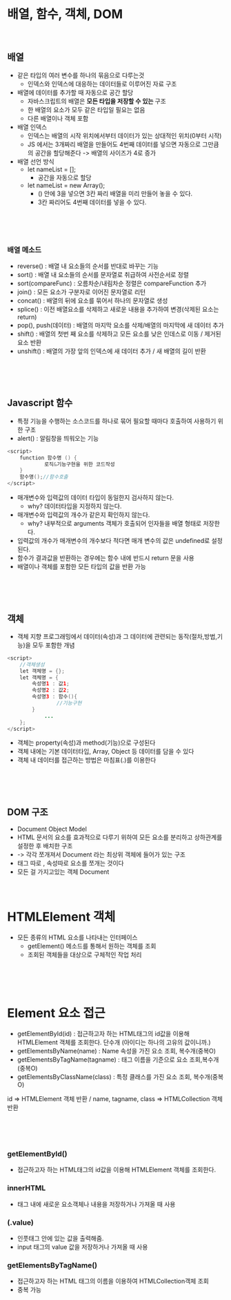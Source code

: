 # 배열, 함수, 객체, DOM
<br>

## 배열
- 같은 타입의 여러 변수를 하나의 묶음으로 다루는것 
    - 인덱스와 인덱스에 대응하는 데이터들로 이루어진 자료 구조
- 배열에 데이터를 추가할 때 자동으로 공간 할당
    - 자바스크립트의 배열은 <b>모든 타입을 저장할 수 있는 </b>구조
    - 한 배열의 요소가 모두 같은 타입일 필요는 없음
    - 다른 배열이나 객체 포함
- 배열 인덱스</b>
    + 인덱스는 배열의 시작 위치에서부터 데이터가 있는 상대적인 위치(0부터 시작)
    + JS 에서는 3개짜리 배열을 만들어도 4번째 데이터를 넣으면 자동으로 그만큼의 공간을 할당해준다 -> 배열의 사이즈가 4로 증가 
- 배열 선언 방식
    + let nameList = [];
        * 공간을 자동으로 할당
    + let nameList = new Array();
        * () 안에 3을 넣으면 3칸 짜리 배열을 미리 만들어 놓을 수 있다.
        * 3칸 짜리어도 4번째 데이터를 넣을 수 있다.


<br><br><br> 
### 배열 메소드
- reverse() : 배열 내 요소들의 순서를 반대로 바꾸는 기능
- sort() : 배열 내 요소들의 순서를 문자열로 취급하여 사전순서로 정렬
- sort(compareFunc) : 오름차순/내림차순 정렬은 compareFunction 추가
- join() : 모든 요소가 구분자로 이어진 문자열로 리턴
- concat() : 배열의 뒤에 요소를 묶어서 하나의 문자열로 생성
- splice() : 이전 배열요소를 삭제하고 새로운 내용을 추가하여 변경(삭제된 요소는 return)
- pop(), push(데이터) : 배열의 마지막 요소를 삭제/배열의 마지막에 새 데이터 추가
- shift() : 배열의 첫번 째 요소를 삭제하고 모든 요소를 낮은 인데스로 이동 / 제거된 요소 반환
- unshift() : 배열의 가장 앞의 인덱스에 새 데이터 추가 / 새 배열의 길이 반환

<br><br><br> 
## Javascript 함수
- 특정 기능을 수행하는 소스코드를 하나로 묶어 필요할 때마다 호출하여 사용하기 위한 구조
- alert() : 알림창을 띄워오는 기능
```java script
<script>
    function 함수명 () {
            로직&기능구현을 위한 코드작성
    }
    함수명();//함수호출
</script>

```

- 매개변수와 입력값의 데이터 타입이 동일한지 검사하지 않는다.
    + why? 데이터타입을 지정하지 않는다.
- 매개변수와 입력값의 개수가 같은지 확인하지 않는다.
    + why? 내부적으로 arguments 객체가 호출되어 인자들을 배열 형태로 저장한다.
- 입력값의 개수가 매개변수의 개수보다 적다면 매개 변수의 값은 undefined로 설정된다.
- 함수가 결과값을 반환하는 경우에는 함수 내에 반드시 return 문을 사용
- 배열이나 객체를 포함한 모든 타입의 값을 반환 가능

<br><br><br> 
## 객체 
- 객체 지향 프로그래밍에서 데이터(속성)과 그 데이터에 관련되는 동작(절차,방법,기능)을 모두 포함한 개념 

```java script
<script>
    //객체생성
    let 객체명 = {};
    let 객체명 = {
        속성명1 : 값1;
        속성명2 : 값2;
        속성명3 : 함수(){
                //기능구현
        }
            ...
    };
</script>

```
- 객체는 property(속성)과 method(기능)으로 구성된다
- 객체 내에는 기본 데이터타입, Array, Object 등 데이터를 담을 수 있다
- 객체 내 데이터를 접근하는 방법은 마침표(.)를 이용한다 
 
<br><br><br> 



## DOM 구조
- Document Object Model
- HTML 문서의 요소를 효과적으로 다루기 위하여 모든 요소를 분리하고 상하관계를 설정한 후 배치한 구조
- -> 각각 쪼개져서 Document 라는 최상위 객체에 들어가 있는 구조
- 태그 따로 , 속성따로 요소를 쪼개는 것이다
- 모든 걸 가지고있는 객체 Document
<br><br><br> 


# HTMLElement 객체
- 모든 종류의 HTML 요소를 나타내는 인터페이스
    + getElement() 메소드를 통해서 원하는 객체를 조회
    + 조회된 객체들을 대상으로 구체적인 작업 처리 

<br><br><br> 
# Element 요소 접근
- getElementById(id) : 접근하고자 하는 HTML태그의 id값을 이용해 HTMLElement 객체를 조회한다. 단수개 (아이디는 하나의 고유의 값이니까.)
- getElementsByName(name) : Name 속성을 가진 요소 조회, 복수개(중복O)
- getElementsByTagName(tagname) : 태그 이름을 기준으로 요소 조회,복수개(중복O)
- getElementsByClassName(class) : 특정 클래스를 가진 요소 조회, 복수개(중복O)

id => HTMLElement 객체 반환 / name, tagname, class => HTMLCollection 객체 반환

<br><br><br> 
### getElementById()
- 접근하고자 하는 HTML태그의 id값을 이용해 HTMLElement 객체를 조회한다.

### innerHTML
- 태그 내에 새로운 요소객체나 내용을 저장하거나 가져올 때 사용

### (.value) 
- 인풋태그 안에 있는 값을 출력해줌.
- input 태그의 value 값을 저장하거나 가져올 때 사용 

### getElementsByTagName()
- 접근하고자 하는 HTML 태그의 이름을 이용하여 HTMLCollection객체 조회 
- 중복 가능  
